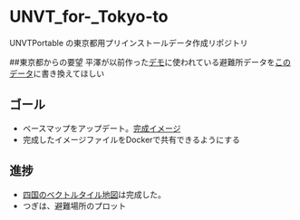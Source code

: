 # UNVT_for-_Tokyo-to
UNVTPortable の東京都用プリインストールデータ作成リポジトリ

##東京都からの要望 
平澤が以前作った[デモ](https://furuhashilab.github.io/URBAN-DATA-CHALLENGE/)に使われている避難所データを[このデータ](https://catalog.data.metro.tokyo.lg.jp/dataset/t000003d0000000093?fbclid=IwAR161ryLVT9inlhWamjFwn8G_MFvCO49x17cdQbehiSHiKItGPD62N6ErZ4)に書き換えてほしい

## ゴール
- ベースマップをアップデート。[完成イメージ](https://yuiseki.github.io/vector-tile-builder/)
- 完成したイメージファイルをDockerで共有できるようにする

## 進捗
- [四国のベクトルタイル地図](https://github.com/ShogoHirasawa/vector-tile-builder2)は完成した。
- つぎは、避難場所のプロット
